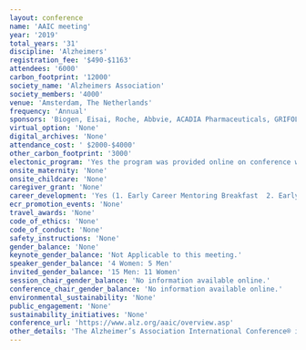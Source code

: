 ```yaml
---
layout: conference 
name: 'AAIC meeting'
year: '2019'
total_years: '31'
discipline: 'Alzheimers'
registration_fee: '$490-$1163'
attendees: '6000'
carbon_footprint: '12000'
society_name: 'Alzheimers Association'
society_members: '4000'
venue: 'Amsterdam, The Netherlands'
frequency: 'Annual'
sponsors: 'Biogen, Eisai, Roche, Abbvie, ACADIA Pharmaceuticals, GRIFOLS, Lilly, Boehringer Ingelheim, Edward Jones, Magou'
virtual_option: 'None'
digital_archives: 'None'
attendance_cost: ' $2000-$4000'
other_carbon_footprint: '3000'
electonic_program: 'Yes the program was provided online on conference website.'
onsite_maternity: 'None'
onsite_childcare: 'None'
caregiver_grant: 'None'
career_development: 'Yes (1. Early Career Mentoring Breakfast  2. Early Career Networking Reception)'
ecr_promotion_events: 'None'
travel_awards: 'None'
code_of_ethics: 'None'
code_of_conduct: 'None'
safety_instructions: 'None'
gender_balance: 'None'
keynote_gender_balance: 'Not Applicable to this meeting.'
speaker_gender_balance: '4 Women: 5 Men'
invited_gender_balance: '15 Men: 11 Women'
session_chair_gender_balance: 'No information available online.'
conference_chair_gender_balance: 'No information available online.'
environmental_sustainability: 'None'
public_engagement: 'None'
sustainability_initiatives: 'None'
conference_url: 'https://www.alz.org/aaic/overview.asp'
other_details: 'The Alzheimer’s Association International Conference® is the largest and most influential international meeting dedicated to advancing dementia science.'
---
```

